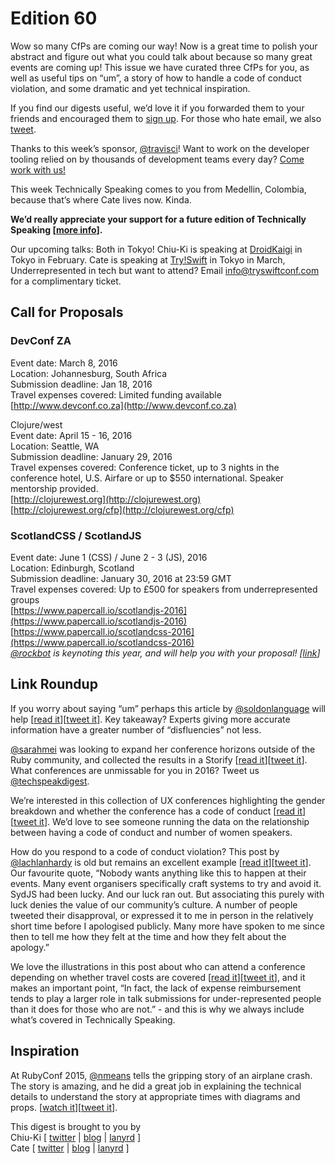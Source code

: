 # Edition 60

Wow so many CfPs are coming our way! Now is a great time to polish your abstract and figure out what you could talk about because so many great events are coming up! This issue we have curated three CfPs for you, as well as useful tips on “um”, a story of how to handle a code of conduct violation, and some dramatic and yet technical inspiration.  

If you find our digests useful, we’d love it if you forwarded them to your friends and encouraged them to [sign up](http://tinyletter.com/techspeak). For those who hate email, we also [tweet](https://twitter.com/techspeakdigest).  

Thanks to this week’s sponsor, [@travisci](https://twitter.com/travisci)! Want to work on the developer tooling relied on by thousands of development teams every day? [Come work with us!](https://travisci.workable.com/)  

This week Technically Speaking comes to you from Medellin, Colombia, because that’s where Cate lives now. Kinda.  

**We’d really appreciate your support for a future edition of Technically Speaking [[more info](http://www.techspeak.email/sponsorship/)].**  

Our upcoming talks: Both in Tokyo! Chiu-Ki is speaking at [DroidKaigi](https://droidkaigi.github.io/2016/) in Tokyo in February. Cate is speaking at [Try!Swift](http://www.tryswiftconf.com/en) in Tokyo in March, Underrepresented in tech but want to attend? Email [info@tryswiftconf.com](mailto:info@tryswiftconf.com) for a complimentary ticket.  

## Call for Proposals  

### DevConf ZA  
Event date: March 8, 2016  
Location: Johannesburg, South Africa  
Submission deadline: Jan 18, 2016  
Travel expenses covered: Limited funding available  
[http://www.devconf.co.za](http://www.devconf.co.za)  

Clojure/west  
Event date: April 15 - 16, 2016  
Location: Seattle, WA  
Submission deadline: January 29, 2016  
Travel expenses covered: Conference ticket, up to 3 nights in the conference hotel, U.S. Airfare or up to $550 international. Speaker mentorship provided.  
[http://clojurewest.org](http://clojurewest.org)  
[http://clojurewest.org/cfp](http://clojurewest.org/cfp)  

### ScotlandCSS / ScotlandJS  
Event date: June 1 (CSS) / June 2 - 3 (JS), 2016  
Location: Edinburgh, Scotland  
Submission deadline: January 30, 2016 at 23:59 GMT  
Travel expenses covered: Up to £500 for speakers from underrepresented groups  
[https://www.papercall.io/scotlandjs-2016](https://www.papercall.io/scotlandjs-2016)  
[https://www.papercall.io/scotlandcss-2016](https://www.papercall.io/scotlandcss-2016)  
*[@rockbot](https://twitter.com/rockbot) is keynoting this year, and will help you with your proposal! [[link](https://twitter.com/rockbot/status/684030651943628804)]*  

## Link Roundup  

If you worry about saying “um” perhaps this article by [@soldonlanguage](https://twitter.com/soldonlanguage) will help [[read it](http://nautil.us/blog/your-speech-is-packed-with-misunderstood-unconscious-messages)][[tweet it](https://twitter.com/home?status=Your%20Speech%20Is%20Packed%20With%20Misunderstood,%20Unconscious%20Messages%20by%20%40soldonlanguage%20http%3A//bit.ly/1RhlIfx%20via%20%40techspeakdigest)]. Key takeaway? Experts giving more accurate information have a greater number of “disfluencies” not less.  

[@sarahmei](https://twitter.com/sarahmei) was looking to expand her conference horizons outside of the Ruby community, and collected the results in a Storify [[read it](https://storify.com/sarahmei/expanding-my-conference-horizons)][[tweet it](https://twitter.com/home?status=Expanding%20Conference%20Horizons%20by%20%40sarahmei%20http%3A//bit.ly/1REY76Z%20via%20%40techspeakdigest)]. What conferences are unmissable for you in 2016? Tweet us [@techspeakdigest](https://twitter.com/techspeakdigest).  

We’re interested in this collection of UX conferences highlighting the gender breakdown and whether the conference has a code of conduct [[read it](http://www.usabilitycounts.com/events/)][[tweet it](https://twitter.com/home?status=UX%20Events%20Gender%20Breakdown%20and%20Code%20of%20Conduct%20by%20%40usabilitycounts%20http%3A//www.usabilitycounts.com/events/%20via%20%40techspeakdigest)]. We’d love to see someone running the data on the relationship between having a code of conduct and number of women speakers.  

How do you respond to a code of conduct violation? This post by [@lachlanhardy](https://twitter.com/lachlanhardy) is old but remains an excellent example [[read it](http://lachstock.com.au/articles/incident-report/)][[tweet it](https://twitter.com/home?status=Incident%20Report%20by%20%40lachlanhardy%20http%3A//lachstock.com.au/articles/incident-report/%20via%20%40techspeakdigest)]. Our favourite quote, “Nobody wants anything like this to happen at their events. Many event organisers specifically craft systems to try and avoid it. SydJS had been lucky. And our luck ran out. But associating this purely with luck denies the value of our community’s culture. A number of people tweeted their disapproval, or expressed it to me in person in the relatively short time before I apologised publicly. Many more have spoken to me since then to tell me how they felt at the time and how they felt about the apology.”  

We love the illustrations in this post about who can attend a conference depending on whether travel costs are covered [[read it](http://pewpewlaser.com/blogs/647)][[tweet it](https://twitter.com/home?status=Who%20Can%20Speak%20at%20Your%20Conference?%20by%20%40KatieK2%20http%3A//bit.ly/1ScsPGb%20via%20%40techspeakdigest)], and it makes an important point, “In fact, the lack of expense reimbursement tends to play a larger role in talk submissions for under-represented people than it does for those who are not.” - and this is why we always include what’s covered in Technically Speaking.  

## Inspiration  

At RubyConf 2015, [@nmeans](https://twitter.com/nmeans) tells the gripping story of an airplane crash. The story is amazing, and he did a great job in explaining the technical details to understand the story at appropriate times with diagrams and props. [[watch it](https://www.youtube.com/watch?v=S2FUSr3WlPk)][[tweet it](https://twitter.com/home?status=How%20to%20Crash%20an%20Airplane%20by%20%40nmeans%20at%20%40rubyconf%20https%3A//www.youtube.com/watch?v=S2FUSr3WlPk%20via%20%40techspeakdigest)].  

This digest is brought to you by  
Chiu-Ki [ [twitter](https://twitter.com/chiuki) | [blog](http://blog.sqisland.com/) | [lanyrd](http://lanyrd.com/profile/chiuki/) ]  
Cate [ [twitter](https://twitter.com/catehstn) | [blog](http://www.catehuston.com/blog/) | [lanyrd](http://lanyrd.com/profile/catehstn/) ]